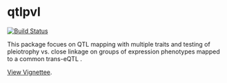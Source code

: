 qtlpvl
=========

[![Build Status](https://travis-ci.org/jianan/qtlpvl.png?branch=source)](https://travis-ci.org/jianan/qtlpvl)

This package focues on QTL mapping with multiple traits and testing of
pleiotrophy vs. close linkage on groups of expression phenotypes
mapped to a common trans-eQTL .

[View Vignettee](http://jianan.github.io/qtlpvl).

